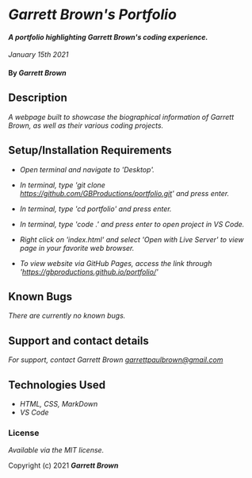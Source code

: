 # _Garrett Brown's Portfolio_

#### _A portfolio highlighting Garrett Brown's coding experience._
_January 15th 2021_

#### By _**Garrett Brown**_

## Description

_A webpage built to showcase the biographical information of Garrett Brown, as well as their various coding projects._

## Setup/Installation Requirements

* _Open terminal and navigate to 'Desktop'._
* _In terminal, type 'git clone https://github.com/GBProductions/portfolio.git' and press enter._
* _In terminal, type 'cd portfolio' and press enter._
* _In terminal, type 'code .' and press enter to open project in VS Code._
* _Right click on 'index.html' and select 'Open with Live Server' to view page in your favorite web browser._

* _To view website via GitHub Pages, access the link through 'https://gbproductions.github.io/portfolio/'_




## Known Bugs

_There are currently no known bugs._

## Support and contact details

_For support, contact Garrett Brown <garrettpaulbrown@gmail.com>_

## Technologies Used

* _HTML, CSS, MarkDown_
* _VS Code_

### License

*Available via the MIT license.*

Copyright (c) 2021 **_Garrett Brown_**

